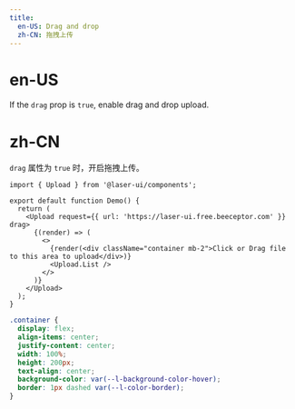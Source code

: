 ```yaml
---
title:
  en-US: Drag and drop
  zh-CN: 拖拽上传
---
```


# en-US

If the `drag` prop is `true`, enable drag and drop upload.

# zh-CN

`drag` 属性为 `true` 时，开启拖拽上传。

```tsx
import { Upload } from '@laser-ui/components';

export default function Demo() {
  return (
    <Upload request={{ url: 'https://laser-ui.free.beeceptor.com' }} drag>
      {(render) => (
        <>
          {render(<div className="container mb-2">Click or Drag file to this area to upload</div>)}
          <Upload.List />
        </>
      )}
    </Upload>
  );
}
```

```scss
.container {
  display: flex;
  align-items: center;
  justify-content: center;
  width: 100%;
  height: 200px;
  text-align: center;
  background-color: var(--l-background-color-hover);
  border: 1px dashed var(--l-color-border);
}
```
